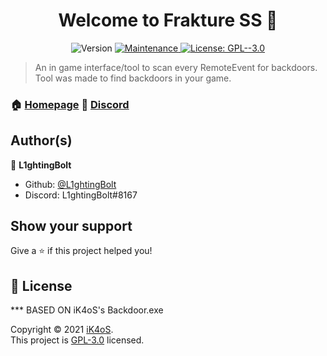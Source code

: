 <h1 align="center">Welcome to Frakture SS 👋</h1>
<p align="center">
  <img alt="Version" src="https://img.shields.io/badge/version-7.0.5-blue.svg?cacheSeconds=2592000" />
  <a href="https://github.com/iK4oS/backdoor.exe/graphs/commit-activity" target="_blank">
    <img alt="Maintenance" src="https://img.shields.io/badge/Maintained%3F-yes-green.svg" />
  </a>
  <a href="https://github.com/iK4oS/backdoor.exe/blob/master/LICENSE" target="_blank">
    <img alt="License: GPL--3.0" src="https://img.shields.io/github/license/iK4oS/backdoor.exe" />
  </a>
</p>

> An in game interface/tool to scan every RemoteEvent for backdoors. </br>
> Tool was made to find backdoors in your game.

### 🏠 [Homepage](https://github.com/L1ghtingBolt/FraktureSS) 🔗 [Discord](https://discord.gg/w8SkzPz9qQ)

<!--- ### ✨ [Demo](https://demo.url/) Comming soon ;) --->

## Author(s)

👤 **L1ghtingBolt**

* Github: [@L1ghtingBolt](https://github.com/L1ghtingBolt)
* Discord: L1ghtingBolt#8167

## Show your support

Give a ⭐️ if this project helped you!

## 📝 License

*** BASED ON iK4oS's Backdoor.exe

Copyright © 2021 [iK4oS](https://github.com/iK4oS).<br />
This project is [GPL-3.0](https://github.com/iK4oS/backdoor.exe/blob/master/LICENSE) licensed.
